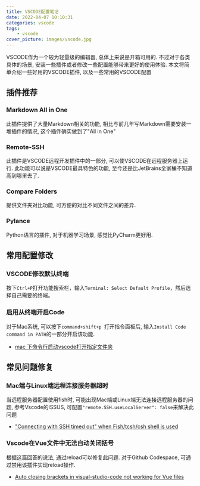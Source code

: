 ```yaml
---
title: VSCODE配置笔记
date: 2022-04-07 10:10:31
categories: vscode
tags:
    - vscode
cover_picture: images/vscode.jpg
---
```


VSCODE作为一个较为轻量级的编辑器, 总体上来说是开箱可用的. 不过对于各类具体的场景, 安装一些插件或者修改一些配置能够带来更好的使用体验. 本文将简单介绍一些好用的VSCODE插件, 以及一些常用的VSCODE配置

插件推荐
---------

### Markdown All in One

此插件提供了大量Markdown相关的功能, 相比与前几年写Markdown需要安装一堆插件的情况, 这个插件确实做到了"All in One"

### Remote-SSH

此插件是VSCODE远程开发插件中的一部分, 可以使VSCODE在远程服务器上运行. 此功能可以说是VSCODE最具特色的功能, 至今还是比JetBrains全家桶不知道高到哪里去了.

### Compare Folders

提供文件夹对比功能, 可方便的对比不同文件之间的差异.

### Pylance

Python语言的插件, 对于机器学习场景, 感觉比PyCharm更好用.


常用配置修改
-----------------

### VSCODE修改默认终端

按下`Ctrl+P`打开功能搜索栏，输入`Terminal: Select Default Profile`，然后选择自己需要的终端。


### 启用从终端开启Code

对于Mac系统, 可以按下`command+shift+p `打开指令面板后, 输入`Install Code command in PATH`的一部分开启该功能.

- [mac 下命令行启动vscode打开指定文件夹](https://blog.csdn.net/qq_31460257/article/details/81592812)

常见问题修复
----------------


### Mac端与Linux端远程连接服务器超时

当远程服务器配置使用fish时, 可能出现Mac端或Linux端无法连接远程服务器的问题, 参考Vscode的ISSUS, 可配置`"remote.SSH.useLocalServer": false`来解决此问题

- ["Connecting with SSH timed out" when Fish/tcsh/csh shell is used](https://github.com/microsoft/vscode-remote-release/issues/2509)

### Vscode在Vue文件中无法自动关闭括号

根据这篇回答的说法, 通过reload可以修复此问题. 对于Github Codespace, 可通过禁用该插件实现reload操作.

- [Auto closing brackets in visual-studio-code not working for Vue files](https://stackoverflow.com/questions/64086068/auto-closing-brackets-in-visual-studio-code-not-working-for-vue-files)